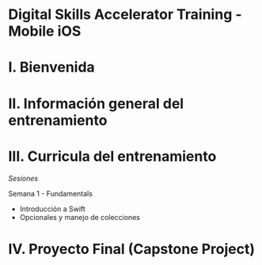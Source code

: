 # Digital Skills Accelerator Training - Mobile iOS

# I. Bienvenida

# II. Información general del entrenamiento


# III. Curricula del entrenamiento


*Sesiones*

Semana 1 - Fundamentals
- Introducción a Swift
- Opcionales y manejo de colecciones



# IV. Proyecto Final (Capstone Project)

